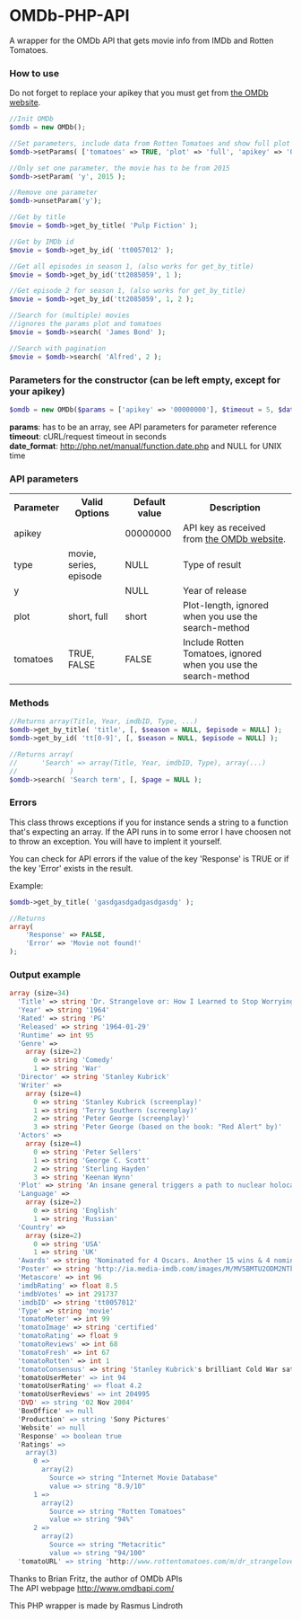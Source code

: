 # OMDb-PHP-API
A wrapper for the OMDb API that gets movie info from IMDb and Rotten Tomatoes.

### How to use
Do not forget to replace your apikey that you must get from [the OMDb website](http://www.omdbapi.com/apikey.aspx).
```php
//Init OMDb
$omdb = new OMDb();

//Set parameters, include data from Rotten Tomatoes and show full plot
$omdb->setParams( ['tomatoes' => TRUE, 'plot' => 'full', 'apikey' => '00000000'] );

//Only set one parameter, the movie has to be from 2015
$omdb->setParam( 'y', 2015 );

//Remove one parameter
$omdb->unsetParam('y');

//Get by title
$movie = $omdb->get_by_title( 'Pulp Fiction' );

//Get by IMDb id
$movie = $omdb->get_by_id( 'tt0057012' );

//Get all episodes in season 1, (also works for get_by_title)
$movie = $omdb->get_by_id('tt2085059', 1 );

//Get episode 2 for season 1, (also works for get_by_title)
$movie = $omdb->get_by_id('tt2085059', 1, 2 );

//Search for (multiple) movies
//ignores the params plot and tomatoes
$movie = $omdb->search( 'James Bond' );

//Search with pagination
$movie = $omdb->search( 'Alfred', 2 );
```

### Parameters for the constructor (can be left empty, except for your apikey)
```php
$omdb = new OMDb($params = ['apikey' => '00000000'], $timeout = 5, $date_format = 'Y-m-d');
```

<b>params</b>: has to be an array, see API parameters for parameter reference<br>
<b>timeout</b>: cURL/request timeout in seconds<br>
<b>date_format</b>: http://php.net/manual/function.date.php and NULL for UNIX time


### API parameters
<table>
    <tr>
        <th>Parameter</th>
        <th>Valid Options</th>
        <th>Default value</th>
        <th>Description</th>
    </tr>
    <tr>
        <td>apikey</td>
        <td></td>
        <td>00000000</td>
        <td>API key as received from <a href="http://www.omdbapi.com/apikey.aspx">the OMDb website</a>.</td>
    </tr>
    <tr>
        <td>type</td>
        <td>movie, series, episode</td>
        <td>NULL</td>
        <td>Type of result</td>
    </tr>
    <tr>
        <td>y</td>
        <td></td>
        <td>NULL</td>
        <td>Year of release </td>
    </tr>
    <tr>
        <td>plot</td>
        <td>short, full</td>
        <td>short</td>
        <td>Plot-length, ignored when you use the search-method</td>
    </tr>
    <tr>
        <td>tomatoes</td>
        <td>TRUE, FALSE</td>
        <td>FALSE</td>
        <td>Include Rotten Tomatoes, ignored when you use the search-method</td>
    </tr>
</table>

### Methods
```php
//Returns array(Title, Year, imdbID, Type, ...)
$omdb->get_by_title( 'title', [, $season = NULL, $episode = NULL] );
$omdb->get_by_id( 'tt[0-9]', [, $season = NULL, $episode = NULL] );

//Returns array(
//      'Search' => array(Title, Year, imdbID, Type), array(...)
//             )
$omdb->search( 'Search term', [, $page = NULL );
```

### Errors
This class throws exceptions if you for instance sends a string to a function
that's expecting an array. If the API runs in to some error I have choosen not
to throw an exception. You will have to implent it yourself.

You can check for API errors if the value of the key 'Response' is TRUE or if
the key 'Error' exists in the result.

Example:
```php
$omdb->get_by_title( 'gasdgasdgadgasdgasdg' );

//Returns
array(
    'Response' => FALSE,
    'Error' => 'Movie not found!'
);
```

### Output example
```php
array (size=34)
  'Title' => string 'Dr. Strangelove or: How I Learned to Stop Worrying and Love the Bomb'
  'Year' => string '1964'
  'Rated' => string 'PG'
  'Released' => string '1964-01-29'
  'Runtime' => int 95
  'Genre' =>
    array (size=2)
      0 => string 'Comedy'
      1 => string 'War'
  'Director' => string 'Stanley Kubrick'
  'Writer' =>
    array (size=4)
      0 => string 'Stanley Kubrick (screenplay)'
      1 => string 'Terry Southern (screenplay)'
      2 => string 'Peter George (screenplay)'
      3 => string 'Peter George (based on the book: "Red Alert" by)'
  'Actors' =>
    array (size=4)
      0 => string 'Peter Sellers'
      1 => string 'George C. Scott'
      2 => string 'Sterling Hayden'
      3 => string 'Keenan Wynn'
  'Plot' => string 'An insane general triggers a path to nuclear holocaust that a war room full of politicians and generals frantically try to stop.'
  'Language' =>
    array (size=2)
      0 => string 'English'
      1 => string 'Russian'
  'Country' =>
    array (size=2)
      0 => string 'USA'
      1 => string 'UK'
  'Awards' => string 'Nominated for 4 Oscars. Another 15 wins & 4 nominations.'
  'Poster' => string 'http://ia.media-imdb.com/images/M/MV5BMTU2ODM2NTkxNF5BMl5BanBnXkFtZTcwOTMwMzU3Mg@@._V1_SX300.jpg'
  'Metascore' => int 96
  'imdbRating' => float 8.5
  'imdbVotes' => int 291737
  'imdbID' => string 'tt0057012'
  'Type' => string 'movie'
  'tomatoMeter' => int 99
  'tomatoImage' => string 'certified'
  'tomatoRating' => float 9
  'tomatoReviews' => int 68
  'tomatoFresh' => int 67
  'tomatoRotten' => int 1
  'tomatoConsensus' => string 'Stanley Kubrick's brilliant Cold War satire remains as funny and razor-sharp today as it was in 1964.'
  'tomatoUserMeter' => int 94
  'tomatoUserRating' => float 4.2
  'tomatoUserReviews' => int 204995
  'DVD' => string '02 Nov 2004'
  'BoxOffice' => null
  'Production' => string 'Sony Pictures'
  'Website' => null
  'Response' => boolean true
  'Ratings' =>
    array(3)
      0 =>
        array(2)
          Source => string "Internet Movie Database"
          value => string "8.9/10"
      1 =>
        array(2)
          Source => string "Rotten Tomatoes"
          value => string "94%"
      2 =>
        array(2)
          Source => string "Metacritic"
          value => string "94/100"
  'tomatoURL' => string 'http://www.rottentomatoes.com/m/dr_strangelove/'
```

Thanks to Brian Fritz, the author of OMDb APIs<br>
The API webpage
http://www.omdbapi.com/

This PHP wrapper is made by Rasmus Lindroth
